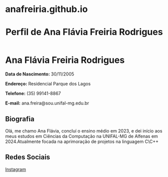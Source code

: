 # anafreiria.github.io
<!DOCTYPE html>
<html lang="pt-BR">
<head>
    <meta charset="UTF-8">
    <meta name="viewport" content="width=device-width, initial-scale=1.0">
   
</head>
<body>
    <div class="container">
        <header>
            <h1>Perfil de Ana Flávia Freiria Rodrigues</h1>
        </header>
        <div class="info">
            <h1>Ana Flávia Freiria Rodrigues</h1>
            <p><strong>Data de Nascimento:</strong> 30/11/2005</p>
            <p><strong>Endereço:</strong> Residencial Parque dos Lagos</p>
            <p><strong>Telefone:</strong> (35) 99141-8867</p>
            <p><strong>E-mail:</strong> ana.freira@sou.unifal-mg.edu.br</p>
        </div>
        <div class="biography">
            <h2>Biografia</h2>
            <p>Olá, me chamo Ana Flávia, concluí o ensino médio em 2023, e dei início aos meus estudos em Ciências da Computação na UNIFAL-MG de Alfenas em 2024.Atualmente focada na aprimoração de projetos na linguagem C\C++</p>
        </div>
        <div class="social-links">
            <h2>Redes Sociais</h2>
            <a href="https://www.instagram.com/anaa_freiria?igsh=cnE5dnB1ZjB0ZGR0" target="_blank">Instagram</a>
        </div>
    </div>
</body>
</html>
